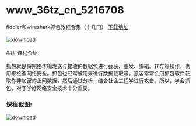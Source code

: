 # www_36tz_cn_5216708
fiddler和wireshark抓包教程合集（十几门）
[下载地址](http://www.36tz.cn/article/5216708 "下载地址")
<br/></br>[![download](http://36tz.cn/muke_img/2020_12_2-10-300x185.png "下载地址")](http://www.36tz.cn/article/5216708 "下载地址")
<br/></br>### 课程介绍:<br/></br>抓包就是将网络传输发送与接收的数据包进行截获、重发、编辑、转存等操作，也用来检查网络安全。抓包也经常被用来进行数据截取等。黑客常常会用抓包软件获取你非加密的上网数据，然后通过分析，结合社会工程学进行攻击。所以，学会抓包，对于学好网络安全技术十分重要。

### 课程截图:
[![download](http://36tz.cn/muke_img/2020_12_1-11.png "下载地址")](http://www.36tz.cn/article/5216708 "下载地址")
